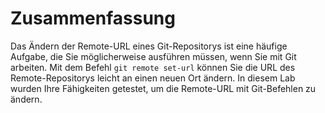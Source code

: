 # Zusammenfassung

Das Ändern der Remote-URL eines Git-Repositorys ist eine häufige Aufgabe, die Sie möglicherweise ausführen müssen, wenn Sie mit Git arbeiten. Mit dem Befehl `git remote set-url` können Sie die URL des Remote-Repositorys leicht an einen neuen Ort ändern. In diesem Lab wurden Ihre Fähigkeiten getestet, um die Remote-URL mit Git-Befehlen zu ändern.
